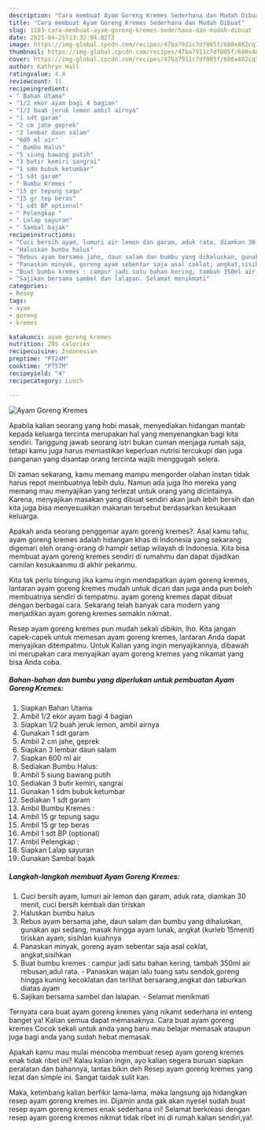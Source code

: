 ```yaml
---
description: "Cara membuat Ayam Goreng Kremes Sederhana dan Mudah Dibuat"
title: "Cara membuat Ayam Goreng Kremes Sederhana dan Mudah Dibuat"
slug: 1193-cara-membuat-ayam-goreng-kremes-sederhana-dan-mudah-dibuat
date: 2021-04-25T13:32:04.027Z
image: https://img-global.cpcdn.com/recipes/47ba7911c7df005f/680x482cq70/ayam-goreng-kremes-foto-resep-utama.jpg
thumbnail: https://img-global.cpcdn.com/recipes/47ba7911c7df005f/680x482cq70/ayam-goreng-kremes-foto-resep-utama.jpg
cover: https://img-global.cpcdn.com/recipes/47ba7911c7df005f/680x482cq70/ayam-goreng-kremes-foto-resep-utama.jpg
author: Kathryn Hall
ratingvalue: 4.4
reviewcount: 11
recipeingredient:
- " Bahan Utama"
- "1/2 ekor ayam bagi 4 bagian"
- "1/2 buah jeruk lemon ambil airnya"
- "1 sdt garam"
- "2 cm jahe geprek"
- "3 lembar daun salam"
- "600 ml air"
- " Bumbu Halus"
- "5 siung bawang putih"
- "3 butir kemiri sangrai"
- "1 sdm bubuk ketumbar"
- "1 sdt garam"
- " Bumbu Kremes "
- "15 gr tepung sagu"
- "15 gr tep beras"
- "1 sdt BP optional"
- " Pelengkap "
- " Lalap sayuran"
- " Sambal bajak"
recipeinstructions:
- "Cuci bersih ayam, lumuri air lemon dan garam, aduk rata, diamkan 30 menit, cuci bersih kembali dan tiriskan"
- "Haluskan bumbu halus"
- "Rebus ayam bersama jahe, daun salam dan bumbu yang dihaluskan, gunakan api sedang, masak hingga ayam lunak, angkat (kurleb 15menit) tiriskan ayam, sisihlan kuahnya"
- "Panaskan minyak, goreng ayam sebentar saja asal coklat, angkat,sisihkan"
- "Buat bumbu kremes : campur jadi satu bahan kering, tambah 350ml air rebusan,adul rata. Panaskan wajan lalu tuang satu sendok,goreng hingga kuning kecoklatan dan terlihat bersarang,angkat dan taburkan diatas ayam"
- "Sajikan bersama sambel dan lalapan. Selamat menikmati"
categories:
- Resep
tags:
- ayam
- goreng
- kremes

katakunci: ayam goreng kremes 
nutrition: 285 calories
recipecuisine: Indonesian
preptime: "PT24M"
cooktime: "PT57M"
recipeyield: "4"
recipecategory: Lunch

---
```



![Ayam Goreng Kremes](https://img-global.cpcdn.com/recipes/47ba7911c7df005f/680x482cq70/ayam-goreng-kremes-foto-resep-utama.jpg)

Apabila kalian seorang yang hobi masak, menyediakan hidangan mantab kepada keluarga tercinta merupakan hal yang menyenangkan bagi kita sendiri. Tanggung jawab seorang istri bukan cuman menjaga rumah saja, tetapi kamu juga harus memastikan keperluan nutrisi tercukupi dan juga panganan yang disantap orang tercinta wajib menggugah selera.

Di zaman  sekarang, kamu memang mampu mengorder olahan instan tidak harus repot membuatnya lebih dulu. Namun ada juga lho mereka yang memang mau menyajikan yang terlezat untuk orang yang dicintainya. Karena, menyajikan masakan yang dibuat sendiri akan jauh lebih bersih dan kita juga bisa menyesuaikan makanan tersebut berdasarkan kesukaan keluarga. 



Apakah anda seorang penggemar ayam goreng kremes?. Asal kamu tahu, ayam goreng kremes adalah hidangan khas di Indonesia yang sekarang digemari oleh orang-orang di hampir setiap wilayah di Indonesia. Kita bisa membuat ayam goreng kremes sendiri di rumahmu dan dapat dijadikan camilan kesukaanmu di akhir pekanmu.

Kita tak perlu bingung jika kamu ingin mendapatkan ayam goreng kremes, lantaran ayam goreng kremes mudah untuk dicari dan juga anda pun boleh membuatnya sendiri di tempatmu. ayam goreng kremes dapat dibuat dengan berbagai cara. Sekarang telah banyak cara modern yang menjadikan ayam goreng kremes semakin nikmat.

Resep ayam goreng kremes pun mudah sekali dibikin, lho. Kita jangan capek-capek untuk memesan ayam goreng kremes, lantaran Anda dapat menyajikan ditempatmu. Untuk Kalian yang ingin menyajikannya, dibawah ini merupakan cara menyajikan ayam goreng kremes yang nikamat yang bisa Anda coba.

<!--inarticleads1-->

##### Bahan-bahan dan bumbu yang diperlukan untuk pembuatan Ayam Goreng Kremes:

1. Siapkan  Bahan Utama
1. Ambil 1/2 ekor ayam bagi 4 bagian
1. Siapkan 1/2 buah jeruk lemon, ambil airnya
1. Gunakan 1 sdt garam
1. Ambil 2 cm jahe, geprek
1. Siapkan 3 lembar daun salam
1. Siapkan 600 ml air
1. Sediakan  Bumbu Halus:
1. Ambil 5 siung bawang putih
1. Sediakan 3 butir kemiri, sangrai
1. Gunakan 1 sdm bubuk ketumbar
1. Sediakan 1 sdt garam
1. Ambil  Bumbu Kremes :
1. Ambil 15 gr tepung sagu
1. Ambil 15 gr tep beras
1. Ambil 1 sdt BP (optional)
1. Ambil  Pelengkap :
1. Siapkan  Lalap sayuran
1. Gunakan  Sambal bajak




<!--inarticleads2-->

##### Langkah-langkah membuat Ayam Goreng Kremes:

1. Cuci bersih ayam, lumuri air lemon dan garam, aduk rata, diamkan 30 menit, cuci bersih kembali dan tiriskan
1. Haluskan bumbu halus
1. Rebus ayam bersama jahe, daun salam dan bumbu yang dihaluskan, gunakan api sedang, masak hingga ayam lunak, angkat (kurleb 15menit) tiriskan ayam, sisihlan kuahnya
1. Panaskan minyak, goreng ayam sebentar saja asal coklat, angkat,sisihkan
1. Buat bumbu kremes : campur jadi satu bahan kering, tambah 350ml air rebusan,adul rata. - Panaskan wajan lalu tuang satu sendok,goreng hingga kuning kecoklatan dan terlihat bersarang,angkat dan taburkan diatas ayam
1. Sajikan bersama sambel dan lalapan. - Selamat menikmati




Ternyata cara buat ayam goreng kremes yang nikamt sederhana ini enteng banget ya! Kalian semua dapat memasaknya. Cara buat ayam goreng kremes Cocok sekali untuk anda yang baru mau belajar memasak ataupun juga bagi anda yang sudah hebat memasak.

Apakah kamu mau mulai mencoba membuat resep ayam goreng kremes enak tidak ribet ini? Kalau kalian ingin, ayo kalian segera buruan siapkan peralatan dan bahannya, lantas bikin deh Resep ayam goreng kremes yang lezat dan simple ini. Sangat taidak sulit kan. 

Maka, ketimbang kalian berfikir lama-lama, maka langsung aja hidangkan resep ayam goreng kremes ini. Dijamin anda gak akan nyesel sudah buat resep ayam goreng kremes enak sederhana ini! Selamat berkreasi dengan resep ayam goreng kremes nikmat tidak ribet ini di rumah kalian sendiri,ya!.

